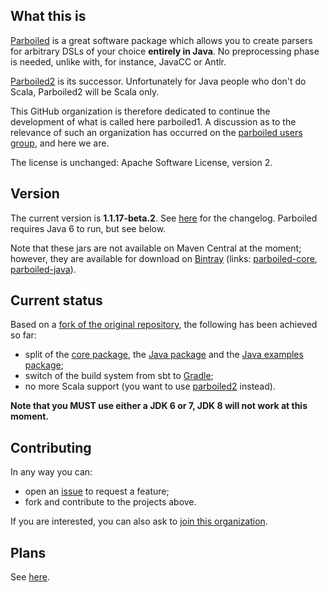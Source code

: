 ## What this is

[Parboiled](https://github.com/sirthias/parboiled) is a great software package which allows you to
create parsers for arbitrary DSLs of your choice **entirely in Java**. No preprocessing phase is
needed, unlike with, for instance, JavaCC or Antlr.

[Parboiled2](https://github.com/sirthias/parboiled2) is its successor. Unfortunately for Java people
who don't do Scala, Parboiled2 will be Scala only.

This GitHub organization is therefore dedicated to continue the development of
what is called here parboiled1. A discussion as to the relevance of such an
organization has occurred on the [parboiled users
group](http://users.parboiled.org/Parboiled-quot-1-quot-status-as-of-today-Possibility-of-a-fork-td4024289.html),
and here we are.

The license is unchanged: Apache Software License, version 2.

## Version

The current version is **1.1.17-beta.2**. See
[here](https://github.com/parboiled1/project-info/wiki/ChangeLog) for the changelog. Parboiled
requires Java 6 to run, but see below.

Note that these jars are not available on Maven Central at the moment; however, they are available
for download on [Bintray](https://bintray.com) (links:
[parboiled-core](https://bintray.com/fge/maven/parboiled-core/view),
[parboiled-java](https://bintray.com/fge/maven/parboiled-java/view)).

## Current status

Based on a [fork of the original repository](https://github.com/parboiled1/parboiled), the following
has been achieved so far:

* split of the [core package](https://github.com/parboiled1/parboiled-core), the [Java
  package](https://github.com/parboiled1/parboiled-java) and the [Java examples
  package](https://github.com/parboiled1/parboiled-examples);
* switch of the build system from sbt to [Gradle](http://gradle.org);
* no more Scala support (you want to use
  [parboiled2](https://github.com/sirthias/parboiled2) instead).

**Note that you MUST use either a JDK 6 or 7, JDK 8 will not work at this moment.**

## Contributing

In any way you can:

* open an [issue](https://github.com/parboiled1/project-info/issues) to request a feature;
* fork and contribute to the projects above.

If you are interested, you can also ask to [join this organization](https://github.com/parboiled1).

## Plans

See [here](https://github.com/parboiled1/project-info/wiki/Future-plans).


